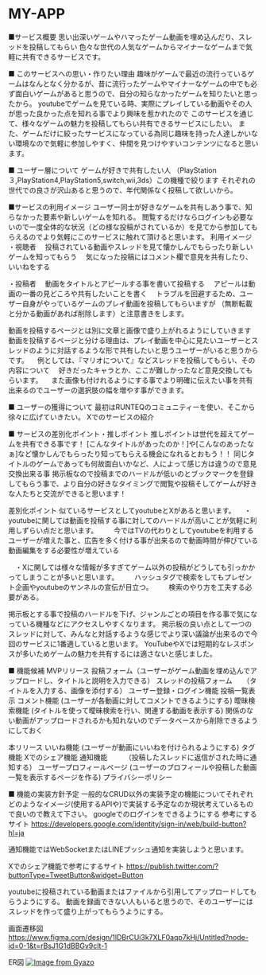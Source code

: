 # MY-APP
■サービス概要
思い出深いゲームやハマったゲーム動画を埋め込んだり、スレッドを投稿してもらい
色々な世代の人気なゲームからマイナーなゲームまで気軽に共有できるサービスです。

■ このサービスへの思い・作りたい理由
趣味がゲームで最近の流行っているゲームはなんとなく分かるが、昔に流行ったゲームやマイナーなゲームの中でも必ず面白いゲームがあると思うので、自分の知らなかったゲームを知りたいと思ったから。
youtubeでゲームを見ている時、実際にプレイしている動画やその人が思った良かった点を知れる事でより興味を惹かれたので
このサービスを通じて、様々なゲームの魅力を投稿してもらい共有できるサービスにしたい。
また、ゲームだけに絞ったサービスになっている為同じ趣味を持った人達しかいない環境なので気軽に参加しやすく、仲間を見つけやすいコンテンツになると思います。

■ ユーザー層について
ゲームが好きで共有したい人
（PlayStation３,PlayStation4,PlayStation5,switch,wii,3ds）この機種で絞ります
それぞれの世代での良さが沢山あると思うので、年代関係なく投稿して欲しいから。

■サービスの利用イメージ
ユーザー同士が好きなゲームを共有しあう事で、知らなかった要素や新しいゲームを知れる。
閲覧するだけならログインも必要ないので一度全体的な状況（どの様な投稿がされているか）を見てから参加してもらえるのでより気軽にこのサービスに触れて頂けると思います。
利用イメージ
・視聴者
　投稿されている動画やスレッドを見て懐かしんでもらったり新しいゲームを知ってもらう
　気になった投稿にはコメント欄で意見を共有したり、いいねをする

・投稿者
　動画をタイトルとアピールする事を書いて投稿する
　アピールは動画の一番の見どころや共有したいことを書く
　トラブルを回避するため、ユーザー自身がやっているゲームのプレイ動画を投稿してもらいますが
（無断転載と分かる動画があれば削除します）と注意書きをします。

動画を投稿するページとは別に文章と画像で盛り上がれるようにしていきます
動画を投稿するページと分ける理由は、プレイ動画を中心に見たいユーザーとスレッドのように対話するような形で共有したいと思うユーザーがいると思うからです。
　例としては、『マリオについて』などスレッドを投稿してもらい、その内容について
　好きだったキャラとか、ここが難しかったなど意見交換してもらいます。
　また画像も付けれるようにする事でより明確に伝えたい事を共有出来るのでユーザーの選択肢の幅を増やす事ができます。

■ ユーザーの獲得について
最初はRUNTEQのコミュニティーを使い、そこから徐々に広げていきたい。
Xでのサービスの紹介

■ サービスの差別化ポイント・推しポイント
推しポイントは世代を超えてゲームを共有できる事です！
[こんなタイトルがあったのか！]や[こんなのあったなぁ]など懐かしんでもらったり知ってもらえる機会になれるとおもう！！
同じタイトルのゲームであっても何故面白いかなど、人によって感じ方は違うので意見交換出来る事
掲示板なので投稿までのハードルが低いのとブックマークを登録してもらう事で、より自分の好きなタイミングで閲覧や投稿そしてゲームが好きな人たちと交流ができると思います！

差別化ポイント
似ているサービスとしてyoutubeとXがあると思います。
　・youtubeに関しては動画を投稿する事に対してのハードルが高いことが気軽に利用しずらい点だと思います。
　　今ではTVの代わりとしてyoutubeを利用するユーザーが増えた事と、広告を多く付ける事が出来るので動画時間が伸びている
   動画編集をする必要性が増えている

　・Xに関しては様々な情報が多すぎてゲーム以外の投稿がどうしても引っかかってしまうことが多いと思います。
　　ハッシュタグで検索をしてもプレゼント企画やyoutubeのヤンネルの宣伝が目立つ。
　　検索のやり方を工夫する必要がある。

掲示板とする事で投稿のハードルを下げ、ジャンルごとの項目を作る事で気になっている機種などにアクセスしやすくなります。
掲示板の良い点として一つのスレッドに対して、みんなと対話するような感じでより深い議論が出来るので今回のサービスに1番適していると思います。
YouTubeやXでは短期的なレスポンスが多いためゲームの魅力を共有するには適さないと感じました。

■ 機能候補
MVPリリース
 投稿フォーム（ユーザーがゲーム動画を埋め込んでアップロードし、タイトルと説明を入力できる）
 スレッドの投稿フォーム　　（タイトルを入力する、画像を添付する）
 ユーザー登録・ログイン機能
 投稿一覧表示
 コメント機能  (ユーザーが各動画に対してコメントできるようにする)
 曖昧検索機能  (タイトルを使って曖昧検索を行い、関連する動画を表示する)
 関係のない動画がアップロードされるかも知れないのでデータベースから削除できるようにしておく

本リリース
 いいね機能    (ユーザーが動画にいいねを付けられるようにする)
 タグ機能
 Xでのシェア機能
 通知機能　　　（投稿したスレッドに返信がされた時に通知する）
 ユーザープロフィールページ  (ユーザーのプロフィールや投稿した動画一覧を表示するページを作る)
 プライバシーポリシー


■ 機能の実装方針予定
一般的なCRUD以外の実装予定の機能についてそれぞれどのようなイメージ(使用するAPIや)で実装する予定なのか現状考えているもので良いので教えて下さい。
googleでのログインをできるようにする
参考にするサイト
https://developers.google.com/identity/sign-in/web/build-button?hl=ja

通知機能ではWebSocketまたはLINEプッシュ通知を実装しようと思います。

Xでのシェア機能で参考にするサイト
https://publish.twitter.com/?buttonType=TweetButton&widget=Button

youtubeに投稿されている動画またはファイルから引用してアップロードしてもらうようにする。
動画を録画できない人もいると思うので、そのユーザーにはスレッドを作って盛り上がってもらうようにする。

画面遷移図
https://www.figma.com/design/1lDBrCUi3k7XLF0aqp7kHj/Untitled?node-id=0-1&t=rBsJ1G1dBBGv9clt-1

ER図
[![Image from Gyazo](https://i.gyazo.com/632c69b2de5dfcbce575a58ebe72e56b.png)](https://gyazo.com/632c69b2de5dfcbce575a58ebe72e56b)